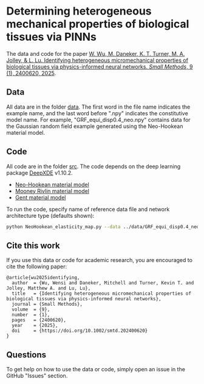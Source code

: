 # Determining heterogeneous mechanical properties of biological tissues via PINNs

The data and code for the paper [W. Wu, M. Daneker, K. T. Turner, M. A. Jolley, & L. Lu. Identifying heterogeneous micromechanical properties of biological
tissues via physics-informed neural networks. *Small Methods*, 9 (1), 2400620, 2025](https://doi.org/10.1002/smtd.202400620).

## Data
All data are in the folder [data](data). The first word in the file name indicates the example name, and the last word before ".npy" indicates the constitutive model name. For example, "GRF_equi_disp0.4_neo.npy" contains data for the Gaussian random field example generated using the Neo-Hookean material model. 

## Code

All code are in the folder [src](src). The code depends on the deep learning package [DeepXDE](https://github.com/lululxvi/deepxde) v1.10.2. 

- [Neo-Hookean material model](src/NeoHookean_elasticity_map.py)
- [Mooney Rivlin material model](src/MooneyRivlin_elasticity_map.py)
- [Gent material model](src/Gent_elasticity_map.py)

To run the code, specify name of reference data file and network architecture type (defaults shown):
```bash
python NeoHookean_elasticity_map.py --data ../data/GRF_equi_disp0.4_neo.npy --network 2B
```
## Cite this work

If you use this data or code for academic research, you are encouraged to cite the following paper:

```
@article{wu2025identifying,
  author  = {Wu, Wensi and Daneker, Mitchell and Turner, Kevin T. and Jolley, Matthew A. and Lu, Lu},
  title   = {Identifying heterogeneous micromechanical properties of biological tissues via physics-informed neural networks}, 
  journal = {Small Methods},
  volume  = {9},
  number  = {1},
  pages   = {2400620},
  year    = {2025},
  doi     = {https://doi.org/10.1002/smtd.202400620}
}
```

## Questions

To get help on how to use the data or code, simply open an issue in the GitHub "Issues" section.
